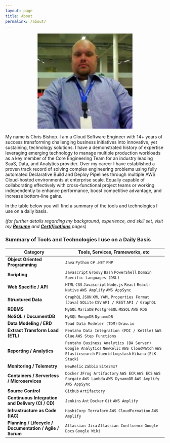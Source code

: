 ```yaml
---
layout: page
title: About
permalink: /about/
---
```


<p align="center">
  <img width="300px" height="300px" alt="Chris Bishop - Cloud Software Engineer" src="/assets/me_avatar_img.jpeg">
</p>

My name is Chris Bishop. I am a Cloud Software Engineer with 14+ years of success transforming challenging business initiatives into innovative, yet sustaining, technology solutions. I have a demonstrated history of expertise leveraging emerging technology to manage multiple production workloads as a key member of the Core Engineering Team for an industry leading SaaS, Data, and Analytics provider. Over my career I have established a proven track record of solving complex engineering problems using fully automated Declarative Build and Deploy Pipelines through multiple AWS Cloud-hosted environments at enterprise scale. Equally capable of collaborating effectively with cross-functional project teams or working independently to enhance performance, boost competitive advantage, and increase bottom-line gains.

In the table below you will find a summary of the tools and technologies I use on a daily basis.

_(for further details regarding my background, experience, and skill set, visit my **[Resume](/resume/)** and **[Certifications](/certifications/)** pages)_

### Summary of Tools and Technologies I use on a Daily Basis

| Category  | Tools, Services, Frameworks, etc |
| --------- | -------------------------------- |
| **Object Oriented Programming** | `Java` `Python` `C#` `.NET` `PHP` |
| **Scripting** | `Javascript` `Groovy` `Bash` `PowerShell` `Domain Specific Languages (DSL)` |
| **Web Specific / API** | `HTML` `CSS` `Javascript` `Node.js` `React` `React-Native` `AWS Amplify` `AWS AppSync` |
| **Structured Data** | `GraphQL` `JSON` `XML` `YAML` `Properties Format [Java]` `SQLite` `CSV` `API / REST` `API / GraphQL` |
| **RDBMS** | `MySQL` `MariaDB` `PostgreSQL` `MSSQL` `AWS RDS` |
| **NoSQL / DocumentDB** | `MySQL` `MongoDB` `DynamoDB` |
| **Data Modeling / ERD** | `Toad Data Modeler (TDM)` `Draw.io` |
| **Extract Transform Load (ETL)** | `Pentaho Data Integration (PDI / Kettle)` `AWS Glue` `AWS Step Functions` |
| **Reporting / Analytics** | `Pentaho Business Analytics (BA Server)` `Google Analytics` `NewRelic` `AWS CloudWatch` `AWS Elasticsearch` `Fluentd` `Logstash` `Kibana` `(ELK Stack)` |
| **Monitoring / Telemetry** | `NewRelic` `Zabbix` `Site24x7` |
| **Containers / Serverless / Microservices** | `Docker` `JFrog Artifactory` `AWS ECR` `AWS ECS` `AWS Fargate` `AWS Lambda` `AWS DynamoDB` `AWS Amplify` `AWS AppSync` |
| **Source Control** | `Github` `Artifactory` |
| **Continuous Integration and Delivery (CI / CD)** | `Jenkins` `Ant` `Docker` `Git` `AWS Amplify` |
| **Infrastructure as Code (IAC)** | `HashiCorp Terraform` `AWS CloudFormation` `AWS Amplify` |
| **Planning / Lifecycle / Documentation / Agile / Scrum** | `Atlassian Jira` `Atlassian Confluence` `Google Docs` `Google Wiki` |
